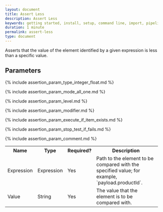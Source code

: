 ```yaml
---
layout: document
title: Assert Less
description: Assert Less
keywords: getting started, install, setup, command line, import, pipeline, update, samples, help
duration: 1 minute
permalink: assert-less
type: document
---
```


Asserts that the value of the element identified by a given expression is less than a specific value.

## Parameters

<table>
  <tr>
    <th> Name </th>
    <th> Type </th>
    <th> Required? </th>
    <th> Description </th>
  </tr>
  <tr>
    <td> Expression </td>
    <td> Expression </td>
    <td> Yes </td>
    <td> Path to the element to be compared with the specified value; for example, `payload.productId`. </td>
  </tr>
  <tr>
    <td> Value </td>
    <td> String </td>
    <td> Yes </td>
    <td> The value that the element is to be compared with. </td>
  </tr>
  
  {% include assertion_param_type_integer_float.md %}
  
  {% include assertion_param_mode_all_one.md %}
  
  {% include assertion_param_level.md %}  
  
  {% include assertion_param_modifier.md %}
  
  {% include assertion_param_execute_if_item_exists.md %}
   
  {% include assertion_param_stop_test_if_fails.md %}
  
  {% include assertion_param_comment.md %}
  
</table>
